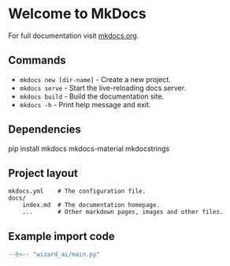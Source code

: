 # Welcome to MkDocs

For full documentation visit [mkdocs.org](https://www.mkdocs.org).

## Commands

* `mkdocs new [dir-name]` - Create a new project.
* `mkdocs serve` - Start the live-reloading docs server.
* `mkdocs build` - Build the documentation site.
* `mkdocs -h` - Print help message and exit.

## Dependencies

pip install mkdocs mkdocs-material mkdocstrings


## Project layout

    mkdocs.yml    # The configuration file.
    docs/
        index.md  # The documentation homepage.
        ...       # Other markdown pages, images and other files.

## Example import code

```py title="main.py"
--8<-- "wizard_ai/main.py"
```